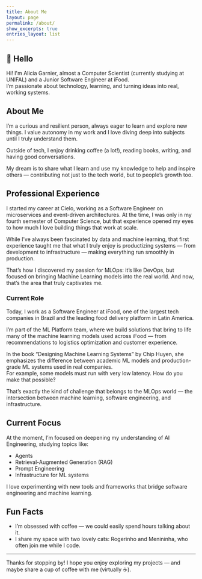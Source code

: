 ```yaml
---
title: About Me
layout: page
permalink: /about/
show_excerpts: true
entries_layout: list
---
```


## 👋 Hello

Hi! I'm Alicia Garnier, almost a Computer Scientist (currently studying at UNIFAL) and a Junior Software Engineer at iFood.  
I’m passionate about technology, learning, and turning ideas into real, working systems.  

## About Me

I’m a curious and resilient person, always eager to learn and explore new things. I value autonomy in my work and I love diving deep into subjects until I truly understand them.  

Outside of tech, I enjoy drinking coffee (a lot!), reading books, writing, and having good conversations.  

My dream is to share what I learn and use my knowledge to help and inspire others — contributing not just to the tech world, but to people’s growth too.

## Professional Experience

I started my career at Cielo, working as a Software Engineer on microservices and event-driven architectures.  At the time, I was only in my fourth semester of Computer Science, but that experience opened my eyes to how much I love building things that work at scale.

While I’ve always been fascinated by data and machine learning, that first experience taught me that what I truly enjoy is productizing systems — from development to infrastructure — making everything run smoothly in production.

That’s how I discovered my passion for MLOps: it’s like DevOps, but focused on bringing Machine Learning models into the real world.  And now, that’s the area that truly captivates me.

### Current Role

Today, I work as a Software Engineer at iFood, one of the largest tech companies in Brazil and the leading food delivery platform in Latin America.  

I’m part of the ML Platform team, where we build solutions that bring to life many of the machine learning models used across iFood — from recommendations to logistics optimization and customer experience.  

In the book “Designing Machine Learning Systems” by Chip Huyen, she emphasizes the difference between academic ML models and production-grade ML systems used in real companies.  
For example, some models must run with very low latency. How do you make that possible?  

That’s exactly the kind of challenge that belongs to the MLOps world — the intersection between machine learning, software engineering, and infrastructure.  

## Current Focus

At the moment, I’m focused on deepening my understanding of AI Engineering, studying topics like:  
- Agents  
- Retrieval-Augmented Generation (RAG)  
- Prompt Engineering  
- Infrastructure for ML systems  

I love experimenting with new tools and frameworks that bridge software engineering and machine learning.

## Fun Facts

- I’m obsessed with coffee — we could easily spend hours talking about it.  
- I share my space with two lovely cats: Rogerinho and Menininha, who often join me while I code.  

---

Thanks for stopping by! I hope you enjoy exploring my projects — and maybe share a cup of coffee with me (virtually ☕).